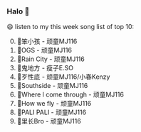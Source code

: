 

### Halo 👋

😄 listen to my this week song list of top 10:

0. 🌈笨小孩 - 顽童MJ116
1. 🌈OGS - 顽童MJ116
2. 🌈Rain City - 顽童MJ116
3. 🌈鬼地方 - 瘦子E.SO
4. 🌈歹性底 - 顽童MJ116/小春Kenzy
5. 🌈Southside - 顽童MJ116
6. 🌈Where l come through - 顽童MJ116
7. 🌈How we fly - 顽童MJ116
8. 🌈PALI PALI - 顽童MJ116
9. 🌈里长Bro - 顽童MJ116

